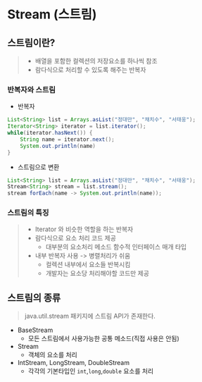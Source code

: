 # Stream (스트림)

## 스트림이란?
> * 배열을 포함한 컬렉션의 저장요소를 하나씩 참조
> * 람다식으로 처리할 수 있도록 해주는 반복자

### 반복자와 스트림

* 반복자
```java
List<String> list = Arrays.asList("정대만", "채치수", "서태웅");
Iterator<String> iterator = list.iterator();
while(iterator.hasNext()) {
    String name = iterator.next();
    System.out.println(name)
}
```

* 스트림으로 변환
```java
List<String> list = Arrays.asList("정대만", "채치수", "서태웅");
Stream<String> stream = list.stream();
stream forEach(name -> System.out.println(name));
```

### 스트림의 특징
> * Iterator 와 비슷한 역할을 하는 반복자
> * 람다식으로 요소 처리 코드 제공
>    * 대부분의 요소처리 메소드 함수적 인터페이스 매개 타입 
> * 내부 반복자 사용 -> 병렬처리가 쉬움
>    * 컬렉션 내부에서 요소들 반복시킴
>    * 개발자는 요소당 처리해야할 코드만 제공


## 스트림의 종류
> java.util.stream 패키지에 스트림 API가 존재한다.

* BaseStream
  * 모든 스트림에서 사용가능한 공통 메소드(직접 사용은 안됨)
* Stream
  * 객체의 요소를 처리
* IntStream, LongStream, DoubleStream
  * 각각의 기본타입인 `int`,`long`,`double` 요소를 처리 
